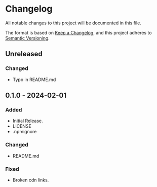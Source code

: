 # Changelog

All notable changes to this project will be documented in this file.

The format is based on [Keep a Changelog](https://keepachangelog.com/en/1.0.0/),
and this project adheres to [Semantic Versioning](https://semver.org/spec/v2.0.0.html).

## Unreleased
### Changed
- Typo in README.md

## 0.1.0 - 2024-02-01
### Added
- Initial Release.
- LICENSE
- .npmignore

### Changed
- README.md

### Fixed
- Broken cdn links.
